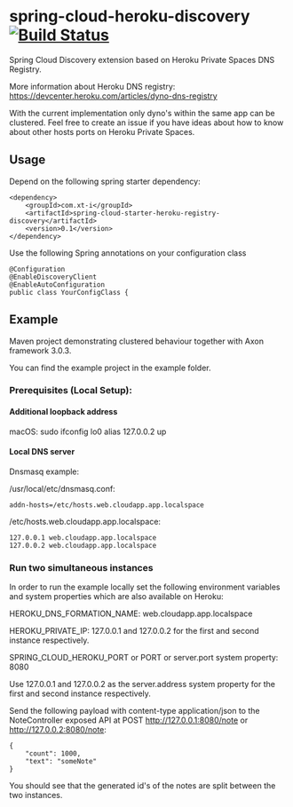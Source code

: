 # spring-cloud-heroku-discovery [![Build Status](https://travis-ci.org/XT-i/spring-cloud-heroku-discovery.svg?branch=master)](https://travis-ci.org/XT-i/spring-cloud-heroku-discovery)

Spring Cloud Discovery extension based on Heroku Private Spaces DNS Registry.

More information about Heroku DNS registry: https://devcenter.heroku.com/articles/dyno-dns-registry

With the current implementation only dyno's within the same app can be clustered. Feel free to create an issue if you have ideas about how to know about other hosts ports on Heroku Private Spaces.

## Usage
Depend on the following spring starter dependency:

    <dependency>
        <groupId>com.xt-i</groupId>
        <artifactId>spring-cloud-starter-heroku-registry-discovery</artifactId>
        <version>0.1</version>
    </dependency>
    
Use the following Spring annotations on your configuration class

    @Configuration
    @EnableDiscoveryClient
    @EnableAutoConfiguration
    public class YourConfigClass {

## Example
Maven project demonstrating clustered behaviour together with Axon framework 3.0.3.

You can find the example project in the example folder.

### Prerequisites (Local Setup):
#### Additional loopback address
macOS:
sudo ifconfig lo0 alias 127.0.0.2 up

#### Local DNS server
Dnsmasq example:

/usr/local/etc/dnsmasq.conf:
```
addn-hosts=/etc/hosts.web.cloudapp.app.localspace
```
/etc/hosts.web.cloudapp.app.localspace:
```
127.0.0.1 web.cloudapp.app.localspace
127.0.0.2 web.cloudapp.app.localspace
```
### Run two simultaneous instances 

In order to run the example locally set the following environment variables and system properties which are also available on Heroku:

HEROKU_DNS_FORMATION_NAME: web.cloudapp.app.localspace

HEROKU_PRIVATE_IP: 127.0.0.1 and 127.0.0.2 for the first and second instance respectively.

SPRING_CLOUD_HEROKU_PORT or PORT or server.port system property: 8080 

Use 127.0.0.1 and 127.0.0.2 as the server.address system property for the first and second instance respectively.

Send the following payload with content-type application/json to the NoteController exposed API at POST http://127.0.0.1:8080/note or http://127.0.0.2:8080/note:
```
{
	"count": 1000,
	"text": "someNote"
}
```

You should see that the generated id's of the notes are split between the two instances.
